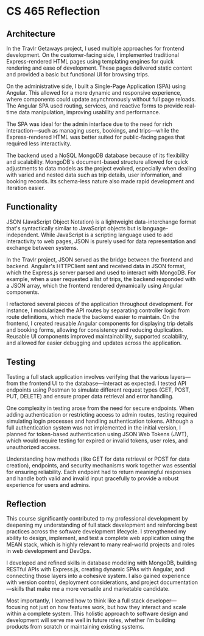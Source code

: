 # CS 465 Reflection
## Architecture

In the Travlr Getaways project, I used multiple approaches for frontend development. On the customer-facing side, I implemented traditional Express-rendered HTML pages using templating engines for quick rendering and ease of development. These pages delivered static content and provided a basic but functional UI for browsing trips.

On the administrative side, I built a Single-Page Application (SPA) using Angular. This allowed for a more dynamic and responsive experience, where components could update asynchronously without full page reloads. The Angular SPA used routing, services, and reactive forms to provide real-time data manipulation, improving usability and performance.

The SPA was ideal for the admin interface due to the need for rich interaction—such as managing users, bookings, and trips—while the Express-rendered HTML was better suited for public-facing pages that required less interactivity.

The backend used a NoSQL MongoDB database because of its flexibility and scalability. MongoDB's document-based structure allowed for quick adjustments to data models as the project evolved, especially when dealing with varied and nested data such as trip details, user information, and booking records. Its schema-less nature also made rapid development and iteration easier.

## Functionality

JSON (JavaScript Object Notation) is a lightweight data-interchange format that's syntactically similar to JavaScript objects but is language-independent. While JavaScript is a scripting language used to add interactivity to web pages, JSON is purely used for data representation and exchange between systems.

In the Travlr project, JSON served as the bridge between the frontend and backend. Angular's HTTPClient sent and received data in JSON format, which the Express.js server parsed and used to interact with MongoDB. For example, when a user requested a list of trips, the backend responded with a JSON array, which the frontend rendered dynamically using Angular components.

I refactored several pieces of the application throughout development. For instance, I modularized the API routes by separating controller logic from route definitions, which made the backend easier to maintain. On the frontend, I created reusable Angular components for displaying trip details and booking forms, allowing for consistency and reducing duplication. Reusable UI components improved maintainability, supported scalability, and allowed for easier debugging and updates across the application.

## Testing

Testing a full stack application involves verifying that the various layers—from the frontend UI to the database—interact as expected. I tested API endpoints using Postman to simulate different request types (GET, POST, PUT, DELETE) and ensure proper data retrieval and error handling.

One complexity in testing arose from the need for secure endpoints. When adding authentication or restricting access to admin routes, testing required simulating login processes and handling authentication tokens. Although a full authentication system was not implemented in the initial version, I planned for token-based authentication using JSON Web Tokens (JWT), which would require testing for expired or invalid tokens, user roles, and unauthorized access.

Understanding how methods (like GET for data retrieval or POST for data creation), endpoints, and security mechanisms work together was essential for ensuring reliability. Each endpoint had to return meaningful responses and handle both valid and invalid input gracefully to provide a robust experience for users and admins.

## Reflection

This course significantly contributed to my professional development by deepening my understanding of full stack development and reinforcing best practices across the software development lifecycle. I strengthened my ability to design, implement, and test a complete web application using the MEAN stack, which is highly relevant to many real-world projects and roles in web development and DevOps.

I developed and refined skills in database modeling with MongoDB, building RESTful APIs with Express.js, creating dynamic SPAs with Angular, and connecting those layers into a cohesive system. I also gained experience with version control, deployment considerations, and project documentation—skills that make me a more versatile and marketable candidate.

Most importantly, I learned how to think like a full stack developer—focusing not just on how features work, but how they interact and scale within a complete system. This holistic approach to software design and development will serve me well in future roles, whether I’m building products from scratch or maintaining existing systems.
